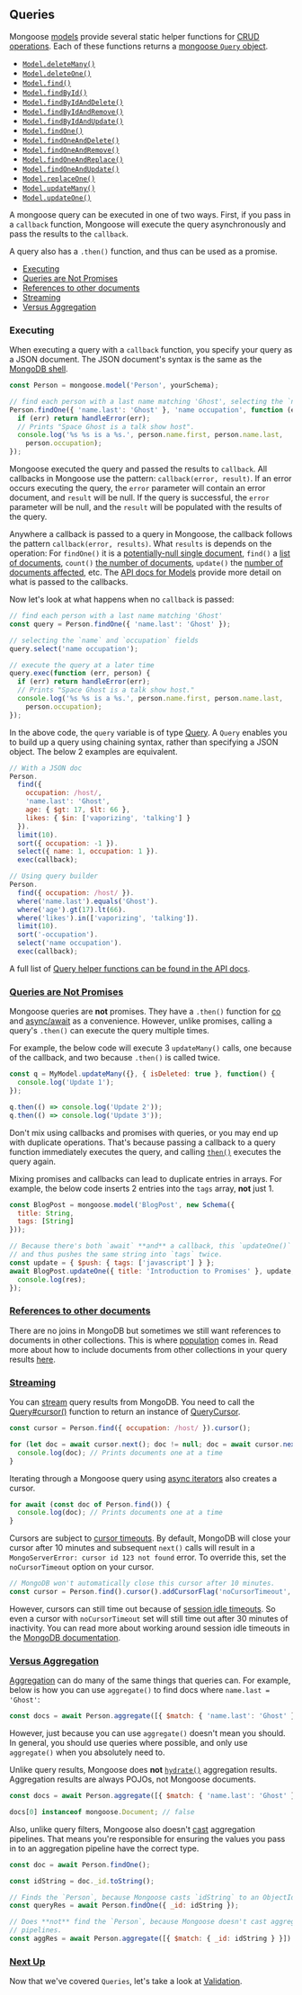 ## Queries

Mongoose [models](./models.html) provide several static helper functions
for [CRUD operations](https://en.wikipedia.org/wiki/Create,_read,_update_and_delete).
Each of these functions returns a
[mongoose `Query` object](query.html#Query).

- [`Model.deleteMany()`](model.html#model_Model-deleteMany)
- [`Model.deleteOne()`](model.html#model_Model-deleteOne)
- [`Model.find()`](model.html#model_Model-find)
- [`Model.findById()`](model.html#model_Model-findById)
- [`Model.findByIdAndDelete()`](model.html#model_Model-findByIdAndDelete)
- [`Model.findByIdAndRemove()`](model.html#model_Model-findByIdAndRemove)
- [`Model.findByIdAndUpdate()`](model.html#model_Model-findByIdAndUpdate)
- [`Model.findOne()`](model.html#model_Model-findOne)
- [`Model.findOneAndDelete()`](model.html#model_Model-findOneAndDelete)
- [`Model.findOneAndRemove()`](model.html#model_Model-findOneAndRemove)
- [`Model.findOneAndReplace()`](model.html#model_Model-findOneAndReplace)
- [`Model.findOneAndUpdate()`](model.html#model_Model-findOneAndUpdate)
- [`Model.replaceOne()`](model.html#model_Model-replaceOne)
- [`Model.updateMany()`](model.html#model_Model-updateMany)
- [`Model.updateOne()`](model.html#model_Model-updateOne)

A mongoose query can be executed in one of two ways. First, if you
pass in a `callback` function, Mongoose will execute the query asynchronously
and pass the results to the `callback`.

A query also has a `.then()` function, and thus can be used as a promise.

<ul class="toc">
  <li><a href="#executing">Executing</a></li>
  <li><a href="#queries-are-not-promises">Queries are Not Promises</a></li>
  <li><a href="#refs">References to other documents</a></li>
  <li><a href="#streaming">Streaming</a></li>
  <li><a href="#versus-aggregation">Versus Aggregation</a></li>
</ul>

### Executing

When executing a query with a `callback` function, you specify your query as a JSON document. The JSON document's syntax is the same as the [MongoDB shell](http://docs.mongodb.org/manual/tutorial/query-documents/).

```javascript
const Person = mongoose.model('Person', yourSchema);

// find each person with a last name matching 'Ghost', selecting the `name` and `occupation` fields
Person.findOne({ 'name.last': 'Ghost' }, 'name occupation', function (err, person) {
  if (err) return handleError(err);
  // Prints "Space Ghost is a talk show host".
  console.log('%s %s is a %s.', person.name.first, person.name.last,
    person.occupation);
});
```

Mongoose executed the query and passed the results to `callback`. All callbacks in Mongoose use the pattern:
`callback(error, result)`. If an error occurs executing the query, the `error` parameter will contain an error document, and `result`
will be null. If the query is successful, the `error` parameter will be null, and the `result` will be populated with the results of the query.

Anywhere a callback is passed to a query in Mongoose, the callback follows the pattern `callback(error, results)`. What `results` is depends on the operation: For `findOne()` it is a [potentially-null single document](./api/model.html#model_Model-findOne), `find()` a [list of documents](./api/model.html#model_Model-find), `count()` [the number of documents](./api/model.html#model_Model-count), `update()` the [number of documents affected](./api/model.html#model_Model-update), etc. The [API docs for Models](./api/model-js.html#model-js) provide more detail on what is passed to the callbacks.

Now let's look at what happens when no `callback` is passed:

```javascript
// find each person with a last name matching 'Ghost'
const query = Person.findOne({ 'name.last': 'Ghost' });

// selecting the `name` and `occupation` fields
query.select('name occupation');

// execute the query at a later time
query.exec(function (err, person) {
  if (err) return handleError(err);
  // Prints "Space Ghost is a talk show host."
  console.log('%s %s is a %s.', person.name.first, person.name.last,
    person.occupation);
});
```

In the above code, the `query` variable is of type [Query](./api/query-js.html#query-js).
A `Query` enables you to build up a query using chaining syntax, rather than specifying a JSON object.
The below 2 examples are equivalent.

```javascript
// With a JSON doc
Person.
  find({
    occupation: /host/,
    'name.last': 'Ghost',
    age: { $gt: 17, $lt: 66 },
    likes: { $in: ['vaporizing', 'talking'] }
  }).
  limit(10).
  sort({ occupation: -1 }).
  select({ name: 1, occupation: 1 }).
  exec(callback);

// Using query builder
Person.
  find({ occupation: /host/ }).
  where('name.last').equals('Ghost').
  where('age').gt(17).lt(66).
  where('likes').in(['vaporizing', 'talking']).
  limit(10).
  sort('-occupation').
  select('name occupation').
  exec(callback);
```

A full list of [Query helper functions can be found in the API docs](./api/query-js.html#query-js).

<h3 id="queries-are-not-promises">
  <a href="#queries-are-not-promises">
    Queries are Not Promises
  </a>
</h3>

Mongoose queries are **not** promises. They have a `.then()`
function for [co](https://www.npmjs.com/package/co) and
[async/await](http://thecodebarbarian.com/common-async-await-design-patterns-in-node.js.html)
as a convenience. However, unlike promises, calling a query's `.then()`
can execute the query multiple times.

For example, the below code will execute 3 `updateMany()` calls, one
because of the callback, and two because `.then()` is called twice.

```javascript
const q = MyModel.updateMany({}, { isDeleted: true }, function() {
  console.log('Update 1');
});

q.then(() => console.log('Update 2'));
q.then(() => console.log('Update 3'));
```

Don't mix using callbacks and promises with queries, or you may end up
with duplicate operations. That's because passing a callback to a query function
immediately executes the query, and calling [`then()`](https://masteringjs.io/tutorials/fundamentals/then)
executes the query again.

Mixing promises and callbacks can lead to duplicate entries in arrays.
For example, the below code inserts 2 entries into the `tags` array, **not** just 1.

```javascript
const BlogPost = mongoose.model('BlogPost', new Schema({
  title: String,
  tags: [String]
}));

// Because there's both `await` **and** a callback, this `updateOne()` executes twice
// and thus pushes the same string into `tags` twice.
const update = { $push: { tags: ['javascript'] } };
await BlogPost.updateOne({ title: 'Introduction to Promises' }, update, (err, res) => {
  console.log(res);
});
```

<h3 id="refs"><a href="#refs">References to other documents</a></h3>

There are no joins in MongoDB but sometimes we still want references to
documents in other collections. This is where [population](./populate.html)
comes in. Read more about how to include documents from other collections in
your query results [here](./api/query.html#query_Query-populate).

<h3 id="streaming"><a href="#streaming">Streaming</a></h3>

You can [stream](http://nodejs.org/api/stream.html) query results from
MongoDB. You need to call the
[Query#cursor()](./api/query.html#query_Query-cursor) function to return an instance of
[QueryCursor](./api/query.html#query_Query-cursor).

```javascript
const cursor = Person.find({ occupation: /host/ }).cursor();

for (let doc = await cursor.next(); doc != null; doc = await cursor.next()) {
  console.log(doc); // Prints documents one at a time
}
```

Iterating through a Mongoose query using [async iterators](https://thecodebarbarian.com/getting-started-with-async-iterators-in-node-js.html)
also creates a cursor.

```javascript
for await (const doc of Person.find()) {
  console.log(doc); // Prints documents one at a time
}
```

Cursors are subject to [cursor timeouts](https://stackoverflow.com/questions/21853178/when-a-mongodb-cursor-will-expire).
By default, MongoDB will close your cursor after 10 minutes and subsequent
`next()` calls will result in a `MongoServerError: cursor id 123 not found` error.
To override this, set the `noCursorTimeout` option on your cursor.

```javascript
// MongoDB won't automatically close this cursor after 10 minutes.
const cursor = Person.find().cursor().addCursorFlag('noCursorTimeout', true);
```

However, cursors can still time out because of [session idle timeouts](https://docs.mongodb.com/manual/reference/method/cursor.noCursorTimeout/#session-idle-timeout-overrides-nocursortimeout).
So even a cursor with `noCursorTimeout` set will still time out after 30 minutes
of inactivity. You can read more about working around session idle timeouts in the [MongoDB documentation](https://docs.mongodb.com/manual/reference/method/cursor.noCursorTimeout/#session-idle-timeout-overrides-nocursortimeout).

<h3 id="versus-aggregation"><a href="#versus-aggregation">Versus Aggregation</a></h3>

[Aggregation](aggregate.html#aggregate_Aggregate) can
do many of the same things that queries can. For example, below is
how you can use `aggregate()` to find docs where `name.last = 'Ghost'`:

```javascript
const docs = await Person.aggregate([{ $match: { 'name.last': 'Ghost' } }]);
```

However, just because you can use `aggregate()` doesn't mean you should.
In general, you should use queries where possible, and only use `aggregate()`
when you absolutely need to.

Unlike query results, Mongoose does **not** [`hydrate()`](api/model.html#model_Model-hydrate)
aggregation results. Aggregation results are always POJOs, not Mongoose
documents.

```javascript
const docs = await Person.aggregate([{ $match: { 'name.last': 'Ghost' } }]);

docs[0] instanceof mongoose.Document; // false
```

Also, unlike query filters, Mongoose also doesn't
[cast](tutorials/query_casting.html) aggregation pipelines. That means
you're responsible for ensuring the values you pass in to an aggregation
pipeline have the correct type.

```javascript
const doc = await Person.findOne();

const idString = doc._id.toString();

// Finds the `Person`, because Mongoose casts `idString` to an ObjectId
const queryRes = await Person.findOne({ _id: idString });

// Does **not** find the `Person`, because Mongoose doesn't cast aggregation
// pipelines.
const aggRes = await Person.aggregate([{ $match: { _id: idString } }])
```

<h3 id="next"><a href="#next">Next Up</a></h3>

Now that we've covered `Queries`, let's take a look at [Validation](validation.html).
